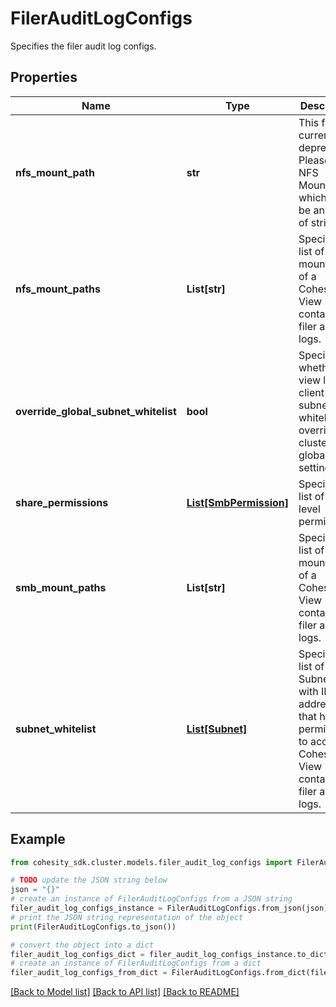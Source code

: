 # FilerAuditLogConfigs

Specifies the filer audit log configs.

## Properties

Name | Type | Description | Notes
------------ | ------------- | ------------- | -------------
**nfs_mount_path** | **str** | This field is currently deprecated. Please use NFS MountPaths which would be an array of strings. | [optional] [readonly] 
**nfs_mount_paths** | **List[str]** | Specifies a list of NFS mount paths of a Cohesity View containing filer audit logs. | [optional] [readonly] 
**override_global_subnet_whitelist** | **bool** | Specifies whether view level client subnet whitelist overrides cluster and global setting. | [optional] 
**share_permissions** | [**List[SmbPermission]**](SmbPermission.md) | Specifies a list of share level permissions. | [optional] 
**smb_mount_paths** | **List[str]** | Specifies a list of SMB mount paths of a Cohesity View containing filer audit logs. | [optional] [readonly] 
**subnet_whitelist** | [**List[Subnet]**](Subnet.md) | Specifies a list of Subnets with IP addresses that have permissions to access a Cohesity View containing filer audit logs. | [optional] 

## Example

```python
from cohesity_sdk.cluster.models.filer_audit_log_configs import FilerAuditLogConfigs

# TODO update the JSON string below
json = "{}"
# create an instance of FilerAuditLogConfigs from a JSON string
filer_audit_log_configs_instance = FilerAuditLogConfigs.from_json(json)
# print the JSON string representation of the object
print(FilerAuditLogConfigs.to_json())

# convert the object into a dict
filer_audit_log_configs_dict = filer_audit_log_configs_instance.to_dict()
# create an instance of FilerAuditLogConfigs from a dict
filer_audit_log_configs_from_dict = FilerAuditLogConfigs.from_dict(filer_audit_log_configs_dict)
```
[[Back to Model list]](../README.md#documentation-for-models) [[Back to API list]](../README.md#documentation-for-api-endpoints) [[Back to README]](../README.md)


